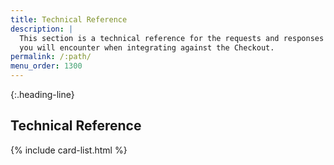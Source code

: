 ```yaml
---
title: Technical Reference
description: |
  This section is a technical reference for the requests and responses
  you will encounter when integrating against the Checkout.
permalink: /:path/
menu_order: 1300
---
```


{:.heading-line}
## Technical Reference

{% include card-list.html %}
